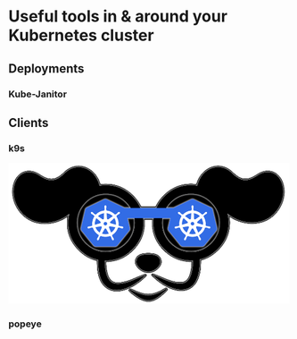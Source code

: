 # Useful tools in & around your Kubernetes cluster

## Deployments

### Kube-Janitor


## Clients

### k9s

![alt](https://github.com/derailed/k9s/raw/master/assets/k9s.png)

### popeye